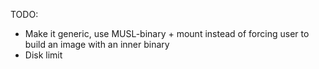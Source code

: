 TODO:

* Make it generic, use MUSL-binary + mount instead of forcing user to build an image with an inner binary
* Disk limit
